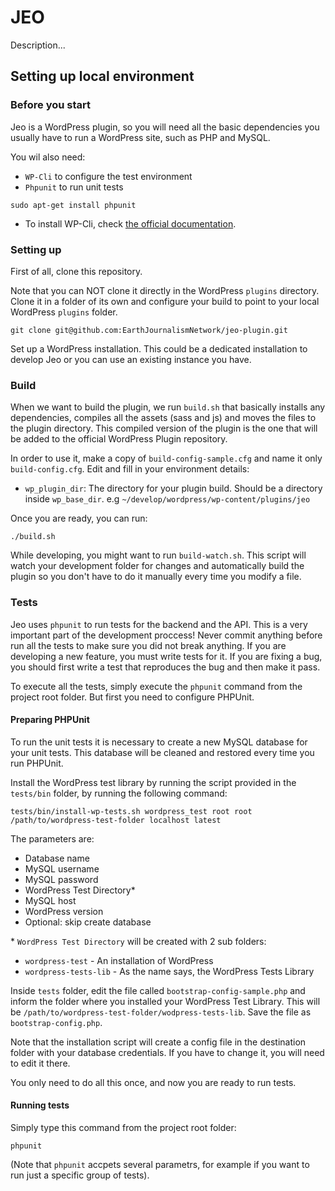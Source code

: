 # JEO 

Description... 

## Setting up local environment 

### Before you start

Jeo is a WordPress plugin, so you will need all the basic dependencies you usually have to run a WordPress site, such as PHP and MySQL.

You wil also need:

* `WP-Cli` to configure the test environment
* `Phpunit` to run unit tests

```
sudo apt-get install phpunit
```

* To install WP-Cli, check [the official documentation](https://wp-cli.org/#installing).


### Setting up

First of all, clone this repository.

Note that you can NOT clone it directly in the WordPress `plugins` directory. Clone it in a folder of its own and configure your build to point to  your local WordPress `plugins` folder.

```
git clone git@github.com:EarthJournalismNetwork/jeo-plugin.git
```

Set up a WordPress installation. This could be a dedicated installation to develop Jeo or you can use an existing instance you have.

### Build

When we want to build the plugin, we run `build.sh` that basically installs any dependencies, compiles all the assets (sass and js) and moves the files to the plugin directory. This compiled version of the plugin is the one that will be added to the official WordPress Plugin repository.

In order to use it, make a copy of `build-config-sample.cfg` and name it only `build-config.cfg`. Edit and fill in your environment details:

* `wp_plugin_dir`: The directory for your plugin build. Should be a directory inside `wp_base_dir`. e.g `~/develop/wordpress/wp-content/plugins/jeo`

Once you are ready, you can run:

```
./build.sh
```

While developing, you might want to run `build-watch.sh`. This script will watch your development folder for changes and automatically build the plugin so you don't have to do it manually every time you modify a file.

### Tests

Jeo uses `phpunit` to run tests for the backend and the API. This is a very important part of the development proccess! Never commit anything before run all the tests to make sure you did not break anything. If you are developing a new feature, you must write tests for it. If you are fixing a bug, you should first write a test that reproduces the bug and then make it pass.

To execute all the tests, simply execute the `phpunit` command from the project root folder. But first you need to configure PHPUnit.

#### Preparing PHPUnit

To run the unit tests it is necessary to create a new MySQL database for your unit tests. This database will be cleaned and restored every time you run PHPUnit.

Install the WordPress test library by running the script provided in the `tests/bin` folder, by running the following command:

```
tests/bin/install-wp-tests.sh wordpress_test root root /path/to/wordpress-test-folder localhost latest
```
The parameters are:

* Database name
* MySQL username
* MySQL password
* WordPress Test Directory*
* MySQL host
* WordPress version
* Optional: skip create database

\* `WordPress Test Directory` will be created with 2 sub folders:

* `wordpress-test` - An installation of WordPress
* `wordpress-tests-lib` - As the name says, the WordPress Tests Library

Inside `tests` folder, edit the file called `bootstrap-config-sample.php` and inform the folder where you installed your WordPress Test Library. This will be `/path/to/wordpress-test-folder/wodpress-tests-lib`. Save the file as `bootstrap-config.php`.

Note that the installation script will create a config file in the destination folder with your database credentials. If you have to change it, you will need to edit it there.

You only need to do all this once, and now you are ready to run tests.

#### Running tests

Simply type this command from the project root folder:

```
phpunit
```

(Note that `phpunit` accpets several parametrs, for example if you want to run just a specific group of tests).
